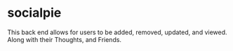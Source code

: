 # socialpie

This back end allows for users to be added, removed, updated, and viewed. Along with their Thoughts, and Friends. 